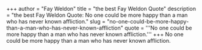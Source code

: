 +++
author = "Fay Weldon"
title = "the best Fay Weldon Quote"
description = "the best Fay Weldon Quote: No one could be more happy than a man who has never known affliction."
slug = "no-one-could-be-more-happy-than-a-man-who-has-never-known-affliction"
quote = '''No one could be more happy than a man who has never known affliction.'''
+++
No one could be more happy than a man who has never known affliction.
